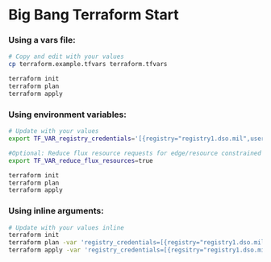 # Big Bang Terraform Start

### Using a vars file:

```bash
# Copy and edit with your values
cp terraform.example.tfvars terraform.tfvars 

terraform init
terraform plan
terraform apply
```

### Using environment variables:

```bash
# Update with your values
export TF_VAR_registry_credentials='[{registry="registry1.dso.mil",username="REPLACE_ME",password="REPLACE_ME"}]'

#Optional: Reduce flux resource requests for edge/resource constrained environments
export TF_VAR_reduce_flux_resources=true

terraform init
terraform plan
terraform apply
```

### Using inline arguments:

```bash
# Update with your values inline
terraform init
terraform plan -var 'registry_credentials=[{registry="registry1.dso.mil",username="REPLACE_ME",password="REPLACE_ME"}]'
terraform apply -var 'registry_credentials=[{regsitry="registry1.dso.mil",username="REPLACE_ME",password="REPLACE_ME"}]'
```
